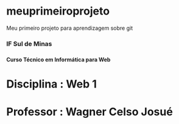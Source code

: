 # meuprimeiroprojeto
Meu primeiro projeto para aprendizagem sobre git

### IF Sul de Minas <h3>
#### Curso Técnico em Informática para Web <h4>

# **Disciplina :** Web 1 <br>
# **Professor  :** Wagner Celso Josué <br>


